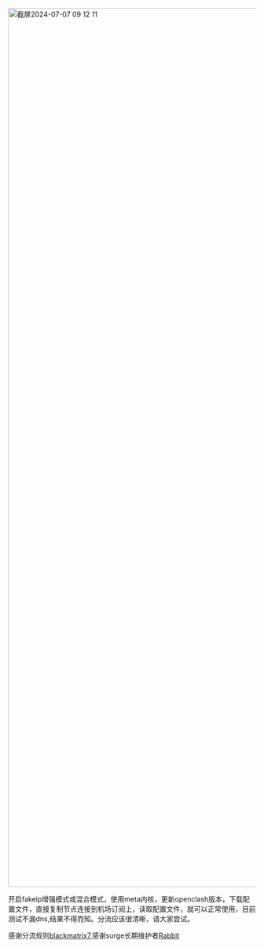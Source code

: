 
<img width="1786" alt="截屏2024-07-07 09 12 11" src="https://github.com/kevin198346/Openclash-/assets/159131525/1eb8ffbf-9f8f-4648-94c6-e712005113a3">

开启fakeip增强模式或混合模式，使用meta内核，更新openclash版本，下载配置文件，直接复制节点连接到机场订阅上，读取配置文件，就可以正常使用，目前测试不漏dns,结果不得而知。分流应该很清晰，请大家尝试。

感谢分流规则[blackmatrix7](https://github.com/blackmatrix7),感谢surge长期维护者[Rabbit](https://github.com/Rabbit-Spec)
